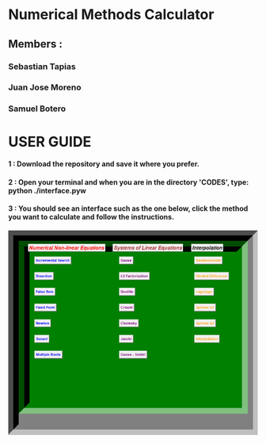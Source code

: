 # **Numerical Methods Calculator**
## **Members :**
### Sebastian Tapias 
### Juan Jose Moreno
### Samuel Botero

# **USER GUIDE**
#### **1 :** Download the repository and save it where you prefer.
#### **2 :** Open your terminal and when you are in the directory 'CODES', type: **python ./interface.pyw**
#### **3 :** You should see an interface such as the one below, click the method you want to calculate and follow the instructions.

![alt text](https://raw.githubusercontent.com/sboterom2/analisis-numerico/main/Final_Project/Codes/readmecalculator.PNG)
